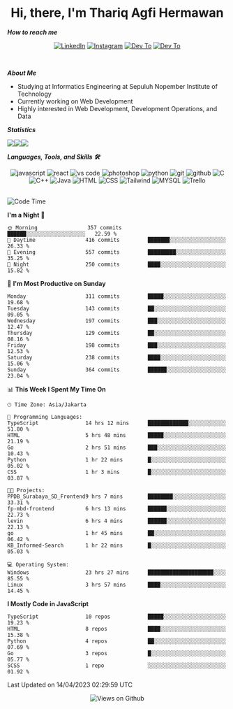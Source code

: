 <div align="center">
  <h1>Hi, there, I'm Thariq Agfi Hermawan</h1>
</div>


***How to reach me***
<p align='center'>
   <a href="https://www.linkedin.com/in/thariqagfihermawan" target="_blank"><img src="https://img.shields.io/badge/LinkedIn-0077B5?style=for-the-badge&logo=linkedin&logoColor=white" alt="LinkedIn"></a>
   <a href="https://www.instagram.com/thoriqagfi" target="_blank"><img src="https://img.shields.io/badge/Instagram-E4405F?style=for-the-badge&logo=instagram&logoColor=white" alt="Instagram"></a>
   <a href="https://medium.com/@thoriq.aghfi60" target="_blank"><img src="https://img.shields.io/badge/Medium-12100E?style=for-the-badge&logo=medium&logoColor=white" alt="Dev To"></a>
   <a href="https://linktr.ee/thoriqagfi" target="_blank"><img src="https://img.shields.io/badge/linktree-1de9b6?style=for-the-badge&logo=linktree&logoColor=white" alt="Dev To"></a>
</p>

<br>

***About Me***
- Studying at Informatics Engineering at Sepuluh Nopember Institute of Technology
- Currently working on Web Development
- Highly interested in Web Development, Development Operations, and Data

***Statistics***

<!-- [![GitHub Streak](http://github-readme-streak-stats.herokuapp.com?user=thoriqagfi&theme=dark)](https://git.io/streak-stats) -->

<div align="center">
  <div style="display: flex;">
    <img src="http://github-readme-streak-stats.herokuapp.com?user=thoriqagfi&theme=chartreuse-dark"/>
    <img src="https://github-readme-stats.vercel.app/api/top-langs/?username=thoriqagfi&layout=compact&&theme=chartreuse-dark&langs_count=8)](https://github.com/thoriqagfi"/>
    <img src="https://github-readme-stats.vercel.app/api?username=thoriqagfi&show_icons=true&theme=chartreuse-dark"/>
  </div>
</div>

<!-- [![Top Langs](https://github-readme-stats.vercel.app/api/top-langs/?username=thoriqagfi&layout=compact&&theme=chartreuse-dark&langs_count=8)](https://github.com/thoriqagfi)
< ![Agfi's GitHub stats](https://github-readme-stats.vercel.app/api?username=thoriqagfi&show_icons=true&theme=chartreuse-dark) -->

***Languages, Tools, and Skills 🛠***

  <div align="center">
    <img src="https://img.shields.io/badge/JavaScript-F7DF1E?style=for-the-badge&logo=javascript&logoColor=black" alt="javascript" />
    <img src="https://img.shields.io/badge/React-61DAFB?style=for-the-badge&logo=react&logoColor=black" alt="react" />
    <img src="https://img.shields.io/badge/vs%20code-007ACC?style=for-the-badge&logo=visual%20studio%20code&logoColor=white" alt="vs code" />
    <img src="https://img.shields.io/badge/adobe%20photoshop-31A8FF?style=for-the-badge&logo=adobe%20photoshop&logoColor=white" alt="photoshop" />
    <img src="https://img.shields.io/badge/python-3776AB?style=for-the-badge&logo=python&logoColor=white" alt="python" />
    <img src="https://img.shields.io/badge/Git-F05032?style=for-the-badge&logo=git&logoColor=white" alt="git" />
    <img src="https://img.shields.io/badge/GitHub-100000?style=for-the-badge&logo=github&logoColor=white" alt="github" />
    <img src="https://img.shields.io/badge/c-%2300599C.svg?style=for-the-badge&logo=c&logoColor=white" alt="C" />
    <img src="https://img.shields.io/badge/c++-%2300599C.svg?style=for-the-badge&logo=c%2B%2B&logoColor=white" alt="C++" />
    <img src="https://img.shields.io/badge/Java-ED8B00?style=for-the-badge&logo=java&logoColor=white" alt="Java"/>
    <img src="https://img.shields.io/badge/HTML5-E34F26?style=for-the-badge&logo=html5&logoColor=white" alt="HTML" />
    <img src="https://img.shields.io/badge/CSS-239120?&style=for-the-badge&logo=css3&logoColor=white" alt ="CSS" />
    <img src="https://img.shields.io/badge/tailwindcss-%2338B2AC.svg?style=for-the-badge&logo=tailwind-css&logoColor=white" alt="Tailwind" />
    <img src="https://img.shields.io/badge/MySQL-00000F?style=for-the-badge&logo=mysql&logoColor=white" alt="MYSQL" />
    <img src="https://img.shields.io/badge/Trello-%23026AA7.svg?style=for-the-badge&logo=Trello&logoColor=white" alt="Trello" />
  </div><br>

<!--START_SECTION:waka-->
![Code Time](http://img.shields.io/badge/Code%20Time-304%20hrs%2042%20mins-blue)

**I'm a Night 🦉** 

```text
🌞 Morning                357 commits         ██████░░░░░░░░░░░░░░░░░░░   22.59 % 
🌆 Daytime                416 commits         ███████░░░░░░░░░░░░░░░░░░   26.33 % 
🌃 Evening                557 commits         █████████░░░░░░░░░░░░░░░░   35.25 % 
🌙 Night                  250 commits         ████░░░░░░░░░░░░░░░░░░░░░   15.82 % 
```
📅 **I'm Most Productive on Sunday** 

```text
Monday                   311 commits         █████░░░░░░░░░░░░░░░░░░░░   19.68 % 
Tuesday                  143 commits         ██░░░░░░░░░░░░░░░░░░░░░░░   09.05 % 
Wednesday                197 commits         ███░░░░░░░░░░░░░░░░░░░░░░   12.47 % 
Thursday                 129 commits         ██░░░░░░░░░░░░░░░░░░░░░░░   08.16 % 
Friday                   198 commits         ███░░░░░░░░░░░░░░░░░░░░░░   12.53 % 
Saturday                 238 commits         ████░░░░░░░░░░░░░░░░░░░░░   15.06 % 
Sunday                   364 commits         ██████░░░░░░░░░░░░░░░░░░░   23.04 % 
```


📊 **This Week I Spent My Time On** 

```text
🕑︎ Time Zone: Asia/Jakarta

💬 Programming Languages: 
TypeScript               14 hrs 12 mins      █████████████░░░░░░░░░░░░   51.80 % 
HTML                     5 hrs 48 mins       █████░░░░░░░░░░░░░░░░░░░░   21.19 % 
Go                       2 hrs 51 mins       ███░░░░░░░░░░░░░░░░░░░░░░   10.43 % 
Python                   1 hr 22 mins        █░░░░░░░░░░░░░░░░░░░░░░░░   05.02 % 
CSS                      1 hr 3 mins         █░░░░░░░░░░░░░░░░░░░░░░░░   03.87 % 

🐱‍💻 Projects: 
PPDB_Surabaya_SD_Frontend9 hrs 7 mins        ████████░░░░░░░░░░░░░░░░░   33.31 % 
fp-mbd-frontend          6 hrs 13 mins       ██████░░░░░░░░░░░░░░░░░░░   22.73 % 
levin                    6 hrs 4 mins        ██████░░░░░░░░░░░░░░░░░░░   22.13 % 
go                       1 hr 45 mins        ██░░░░░░░░░░░░░░░░░░░░░░░   06.42 % 
KB_Informed-Search       1 hr 22 mins        █░░░░░░░░░░░░░░░░░░░░░░░░   05.03 % 

💻 Operating System: 
Windows                  23 hrs 27 mins      █████████████████████░░░░   85.55 % 
Linux                    3 hrs 57 mins       ████░░░░░░░░░░░░░░░░░░░░░   14.45 % 
```

**I Mostly Code in JavaScript** 

```text
TypeScript               10 repos            █████░░░░░░░░░░░░░░░░░░░░   19.23 % 
HTML                     8 repos             ████░░░░░░░░░░░░░░░░░░░░░   15.38 % 
Python                   4 repos             ██░░░░░░░░░░░░░░░░░░░░░░░   07.69 % 
Go                       3 repos             █░░░░░░░░░░░░░░░░░░░░░░░░   05.77 % 
SCSS                     1 repo              ░░░░░░░░░░░░░░░░░░░░░░░░░   01.92 % 
```




 Last Updated on 14/04/2023 02:29:59 UTC
<!--END_SECTION:waka-->

<div align="center">
<img src="https://komarev.com/ghpvc/?username=thoriqagfi&color=blue" alt="Views on Github" />
</div>